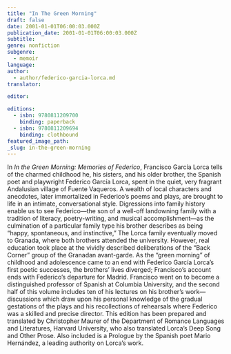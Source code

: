 ```yaml
---
title: "In The Green Morning"
draft: false
date: 2001-01-01T06:00:03.000Z
publication_date: 2001-01-01T06:00:03.000Z
subtitle:
genre: nonfiction
subgenre:
  - memoir
language:
author:
  - author/federico-garcia-lorca.md
translator:

editor:

editions:
  - isbn: 9780811209700
    binding: paperback
  - isbn: 9780811209694
    binding: clothbound
featured_image_path:
_slug: in-the-green-morning
---
```


In _In the Green Morning: Memories of Federico_, Francisco García Lorca tells of the charmed childhood he, his sisters, and his older brother, the Spanish poet and playwright Federico García Lorca, spent in the quiet, very fragrant Andalusian village of Fuente Vaqueros. A wealth of local characters and anecdotes, later immortalized in Federico’s poems and plays, are brought to life in an intimate, conversational style. Digressions into family history enable us to see Federico—the son of a well-off landowning family with a tradition of literacy, poetry-writing, and musical accomplishment—as the culmination of a particular family type his brother describes as being “happy, spontaneous, and instinctive,” The Lorca family eventually moved to Granada, where both brothers attended the university. However, real education took place at the vividly described deliberations of the “Back Corner” group of the Granadan avant-garde. As the “green morning” of childhood and adolescence came to an end with Federico García Lorca’s first poetic successes, the brothers’ lives diverged; Francisco’s account ends with Federico’s departure for Madrid. Francisco went on to become a distinguished professor of Spanish at Columbia University, and the second half of this volume includes ten of his lectures on his brother’s work—discussions which draw upon his personal knowledge of the gradual gestations of the plays and his recollections of rehearsals where Federico was a skilled and precise director. This edition has been prepared and translated by Christopher Maurer of the Department of Romance Languages and Literatures, Harvard University, who also translated Lorca’s Deep Song and Other Prose. Also included is a Prologue by the Spanish poet Mario Hernández, a leading authority on Lorca’s work.

